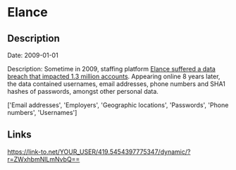 # Elance

## Description

Date: 2009-01-01

Description:
Sometime in 2009, staffing platform <a href="http://www.ibtimes.co.uk/elance-data-breach-hacker-leaks-1-3-million-accounts-staffing-platform-1605368" target="_blank" rel="noopener">Elance suffered a data breach that impacted 1.3 million accounts</a>. Appearing online 8 years later, the data contained usernames, email addresses, phone numbers and SHA1 hashes of passwords, amongst other personal data.


['Email addresses', 'Employers', 'Geographic locations', 'Passwords', 'Phone numbers', 'Usernames']

## Links

https://link-to.net/YOUR_USER/419.5454397775347/dynamic/?r=ZWxhbmNlLmNvbQ==